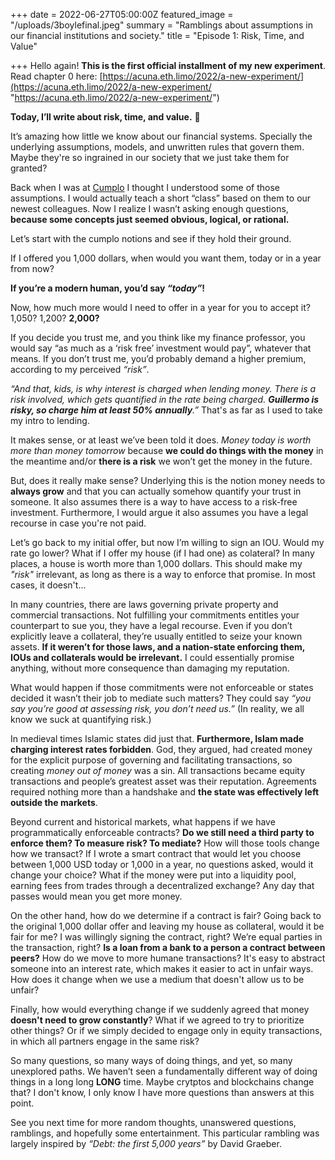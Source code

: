 +++
date = 2022-06-27T05:00:00Z
featured_image = "/uploads/3boylefinal.jpeg"
summary = "Ramblings about assumptions in our financial institutions and society."
title = "Episode 1: Risk, Time, and Value"

+++
Hello again! **This is the first official installment of my new experiment**. Read chapter 0 here: [https://acuna.eth.limo/2022/a-new-experiment/](https://acuna.eth.limo/2022/a-new-experiment/ "https://acuna.eth.limo/2022/a-new-experiment/")

**Today, I’ll write about risk, time, and value.** 🤑

It’s amazing how little we know about our financial systems. Specially the underlying assumptions, models, and unwritten rules that govern them. Maybe they're so ingrained in our society that we just take them for granted?

Back when I was at [Cumplo](https://cumplo.com "Cumplo") I thought I understood some of those assumptions. I would actually teach a short “class” based on them to our newest colleagues. Now I realize I wasn’t asking enough questions, **because some concepts just seemed obvious, logical, or rational.**

Let’s start with the cumplo notions and see if they hold their ground.

If I offered you 1,000 dollars, when would you want them, today or in a year from now?

**If you’re a modern human, you’d say _“today”_!**

Now, how much more would I need to offer in a year for you to accept it? 1,050? 1,200? **2,000?**

If you decide you trust me, and you think like my finance professor, you would say “as much as a ‘risk free’ investment would pay”, whatever that means. If you don’t trust me, you’d probably demand a higher premium, according to my perceived _“risk”_.

_“And that, kids, is why interest is charged when lending money. There is a risk involved, which gets quantified in the rate being charged. **Guillermo is risky, so charge him at least 50% annually**.”_ That's as far as I used to take my intro to lending.

It makes sense, or at least we’ve been told it does. _Money today is worth more than money tomorrow_ because **we could do things with the money** in the meantime and/or **there is a risk** we won’t get the money in the future.

But, does it really make sense? Underlying this is the notion money needs to **always grow** and that you can actually somehow quantify your trust in someone. It also assumes there is a way to have access to a risk-free investment. Furthermore, I would argue it also assumes you have a legal recourse in case you're not paid.

Let’s go back to my initial offer, but now I’m willing to sign an IOU. Would my rate go lower? What if I offer my house (if I had one) as colateral? In many places, a house is worth more than 1,000 dollars. This should make my _"risk"_ irrelevant, as long as there is a way to enforce that promise. In most cases, it doesn't...

In many countries, there are laws governing private property and commercial transactions. Not fulfilling your commitments entitles your counterpart to sue you, they have a legal recourse. Even if you don’t explicitly leave a collateral, they’re usually entitled to seize your known assets. **If it weren’t for those laws, and a nation-state enforcing them, IOUs and collaterals would be irrelevant.** I could essentially promise anything, without more consequence than damaging my reputation.

What would happen if those commitments were not enforceable or states decided it wasn’t their job to mediate such matters? They could say _“you say you’re good at assessing risk, you don’t need us.”_ (In reality, we all know we suck at quantifying risk.)

In medieval times Islamic states did just that. **Furthermore, Islam made charging interest rates forbidden**. God, they argued, had created money for the explicit purpose of governing and facilitating transactions, so creating _money out of money_ was a sin. All transactions became equity transactions and people’s greatest asset was their reputation. Agreements required nothing more than a handshake and **the state was effectively left outside the markets**.

Beyond current and historical markets, what happens if we have programmatically enforceable contracts? **Do we still need a third party to enforce them? To measure risk? To mediate?** How will those tools change how we transact? If I wrote a smart contract that would let you choose between 1,000 USD today or 1,000 in a year, no questions asked, would it change your choice? What if the money were put into a liquidity pool, earning fees from trades through a decentralized exchange? Any day that passes would mean you get more money.

On the other hand, how do we determine if a contract is fair? Going back to the original 1,000 dollar offer and leaving my house as collateral, would it be fair for me? I was willingly signing the contract, right? We’re equal parties in the transaction, right? **Is a loan from a bank to a person a contract between peers?** How do we move to more humane transactions? It's easy to abstract someone into an interest rate, which makes it easier to act in unfair ways. How does it change when we use a medium that doesn't allow us to be unfair?

Finally, how would everything change if we suddenly agreed that money **doesn't need to grow constantly**? What if we agreed to try to prioritize other things? Or if we simply decided to engage only in equity transactions, in which all partners engage in the same risk?

So many questions, so many ways of doing things, and yet, so many unexplored paths. We haven’t seen a fundamentally different way of doing things in a long long **LONG** time. Maybe crytptos and blockchains change that? I don't know, I only know I have more questions than answers at this point.

See you next time for more random thoughts, unanswered questions, ramblings, and hopefully some entertainment. This particular rambling was largely inspired by _“Debt: the first 5,000 years”_ by David Graeber.
